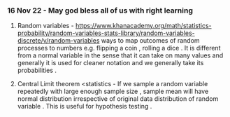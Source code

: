 ### 16 Nov 22 - May god bless all of us with right learning ###
1. Random variables <probability> - https://www.khanacademy.org/math/statistics-probability/random-variables-stats-library/random-variables-discrete/v/random-variables
  ways to map outcomes of random processes to numbers e.g. flipping a coin , rolling a dice .  It is different from a normal variable in the sense that it can take on many values and generally it is used for cleaner notation and we generally take its probabilities . 
  
2. Central Limit theorem <statistics - If we sample a random variable repeatedly with large enough sample size , sample mean will have normal distribution irrespective of original data distribution of random variable . This is useful for hypothesis testing .
